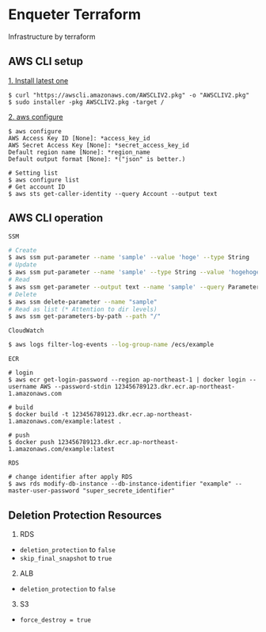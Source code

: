 # Enqueter Terraform

Infrastructure by terraform

## AWS CLI setup
<u>1. Install latest one</u>
```
$ curl "https://awscli.amazonaws.com/AWSCLIV2.pkg" -o "AWSCLIV2.pkg"
$ sudo installer -pkg AWSCLIV2.pkg -target /
```


<u>2. aws configure</u>
```
$ aws configure
AWS Access Key ID [None]: *access_key_id
AWS Secret Access Key [None]: *secret_access_key_id
Default region name [None]: *region_name
Default output format [None]: *("json" is better.)
```

```
# Setting list
$ aws configure list
# Get account ID
$ aws sts get-caller-identity --query Account --output text
```

## AWS CLI operation

`SSM`
```bash
# Create
$ aws ssm put-parameter --name 'sample' --value 'hoge' --type String
# Update
$ aws ssm put-parameter --name 'sample' --type String --value 'hogehoge' --overwrite
# Read
$ aws ssm get-parameter --output text --name 'sample' --query Parameter.Value
# Delete
$ aws ssm delete-parameter --name "sample"
# Read as list (* Attention to dir levels)
$ aws ssm get-parameters-by-path --path "/"
```

`CloudWatch`
```bash
$ aws logs filter-log-events --log-group-name /ecs/example
```

`ECR`
```
# login
$ aws ecr get-login-password --region ap-northeast-1 | docker login --username AWS --password-stdin 123456789123.dkr.ecr.ap-northeast-1.amazonaws.com  

# build
$ docker build -t 123456789123.dkr.ecr.ap-northeast-1.amazonaws.com/example:latest .

# push
$ docker push 123456789123.dkr.ecr.ap-northeast-1.amazonaws.com/example:latest
```

`RDS`
```
# change identifier after apply RDS
$ aws rds modify-db-instance --db-instance-identifier "example" --master-user-password "super_secrete_identifier"
```

## Deletion Protection Resources

1. RDS
* `deletion_protection` to `false`
* `skip_final_snapshot` to `true`

2. ALB
* `deletion_protection` to `false`

3. S3
* `force_destroy = true`